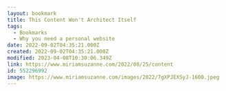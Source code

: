 ```yaml
---
layout: bookmark
title: This Content Won't Architect Itself
tags:
  - Bookmarks
  - Why you need a personal website
date: 2022-09-02T04:35:21.000Z
created: 2022-09-02T04:35:21.000Z
modified: 2023-04-08T10:30:06.349Z
link: https://www.miriamsuzanne.com/2022/08/25/content
id: 552296992
image: https://www.miriamsuzanne.com/images/2022/7gXPJEXSyJ-1600.jpeg
---
```

